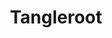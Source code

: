 ---
layout: item
title: Tangleroot
item-id: 20661
datatable: true
id: 20661
name: "Tangleroot"
members: true
lowalch: 0
highalch: 0
examine: "Don't be hasty."
monsters:
  - id: 8583
    name: "Hespori"
    members: true
    combat_level: 284
    wiki_url: "https://oldschool.runescape.wiki/w/Hespori"
    drops:
      - quantity: "1"
        rarity: 0.00018604651162790697
    image: "https://oldschool.runescape.wiki/images/thumb/e/ed/Hespori.png/150px-Hespori.png?cd901"
---